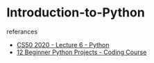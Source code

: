 # Introduction-to-Python

referances

* [CS50 2020 - Lecture 6 - Python](https://youtu.be/ZEQh45W_UDo) 
* [12 Beginner Python Projects - Coding Course](https://youtu.be/8ext9G7xspg)